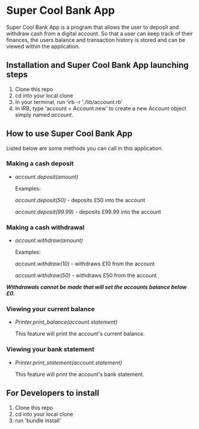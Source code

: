 # Super Cool Bank App

Super Cool Bank App is a program that allows the user to deposit and withdraw cash from a digital account. So that a user can keep track of their finances, the users balance and transaction history is stored and can be viewed within the application.

## Installation and Super Cool Bank App launching steps 

1. Clone this repo
1. cd into your local clone
1. In your terminal, run 'irb -r './lib/account.rb'
1. In IRB, type 'account = Account.new' to create a new Account object simply named *account*.

## How to use Super Cool Bank App

Listed below are some methods you can call in this application.

### Making a cash deposit
* *account.deposit(amount)*

   Examples:

   *account.deposit(50)* - deposits £50 into the account

   *account.deposit(99.99)* - deposits £99.99 into the account

### Making a cash withdrawal
* *account.withdraw(amount)*

  Examples:

  *account.withdraw(10)* - withdraws £10 from the account

  *account.withdraw(50)* - withdraws £50 from the account 

*__*Withdrawals cannot be made that will set the accounts balance below £0.*__*

### Viewing your current balance
* *Printer.print_balance(account.statement)*

  This feature will print the account's current balance.

### Viewing your bank statement
* *Printer.print_statement(account.statement)*

  This feature will print the account's bank statement.

## For Developers to install

1. Clone this repo 
1. cd into your local clone
1. run 'bundle install'